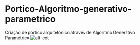 # Portico-Algoritmo-generativo-parametrico

Criação de pórtico arquitetônico através de Algoritmo Generativo Paramétrico
![alt text](path/to/file)
